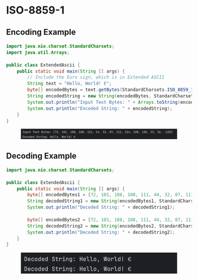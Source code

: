 # ISO-8859-1

## **Encoding Example**

```java
import java.nio.charset.StandardCharsets;
import java.util.Arrays;

public class ExtendedAscii {
    public static void main(String [] args) {
        // Include the Euro sign, which is in Extended ASCII
        String text = "Hello, World! €";
        byte[] encodedBytes = text.getBytes(StandardCharsets.ISO_8859_1);
        String encodedString = new String(encodedBytes, StandardCharsets.ISO_8859_1);
        System.out.println("Input Text Bytes: " + Arrays.toString(encodedBytes));
        System.out.println("Encoded String: " + encodedString);
    }
}
```

<figure><img src="../../../../../../../.gitbook/assets/image (62).png" alt="" width="563"><figcaption></figcaption></figure>

## **Decoding Example**

```java
import java.nio.charset.StandardCharsets;

public class ExtendedAscii {
    public static void main(String [] args) {
        byte[] encodedBytes1 = {72, 101, 108, 108, 111, 44, 32, 87, 111, 114, 108, 100, 33, 32, (byte) 0x80}; // Hello, World! €
        String decodedString1 = new String(encodedBytes1, StandardCharsets.ISO_8859_1);
        System.out.println("Decoded String: " + decodedString1);

        byte[] encodedBytes2 = {72, 101, 108, 108, 111, 44, 32, 87, 111, 114, 108, 100, 33, 32, -128}; // Hello, World! €
        String decodedString2 = new String(encodedBytes2, StandardCharsets.ISO_8859_1);
        System.out.println("Decoded String: " + decodedString2);
    }
}
```

<figure><img src="../../../../../../../.gitbook/assets/image (63).png" alt="" width="528"><figcaption></figcaption></figure>
